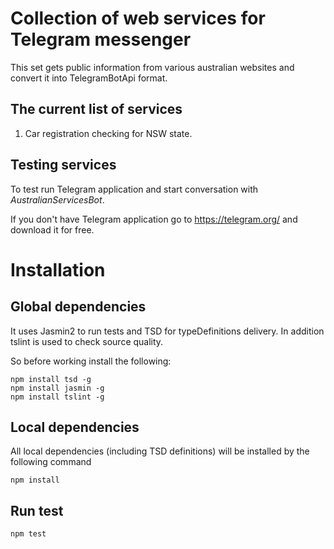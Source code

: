 # Collection of web services for Telegram messenger

This set gets public information from various australian websites and convert it into TelegramBotApi format.

## The current list of services

1. Car registration checking for NSW state.

## Testing services
To test run Telegram application and start conversation with *AustralianServicesBot*.

If you don't have Telegram application go to https://telegram.org/ and download it for free.

# Installation

## Global dependencies

It uses Jasmin2 to run tests and TSD for typeDefinitions delivery.
In addition tslint is used to check source quality.

So before working install the following:

    npm install tsd -g
    npm install jasmin -g
    npm install tslint -g

## Local dependencies

All local dependencies (including TSD definitions) will be installed by the following command

    npm install
    
## Run test
    
    npm test    